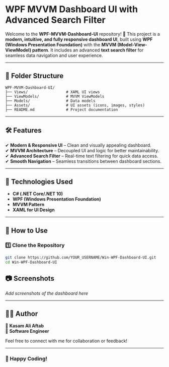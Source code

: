 # **WPF MVVM Dashboard UI with Advanced Search Filter**

Welcome to the **WPF-MVVM-Dashboard-UI** repository! 🚀 This project is a **modern, intuitive, and fully responsive dashboard UI**, built using **WPF (Windows Presentation Foundation)** with the **MVVM (Model-View-ViewModel) pattern**. It includes an advanced **text search filter** for seamless data navigation and user experience.

---

## **📂 Folder Structure**  

```
WPF-MVVM-Dashboard-UI/
├── Views/                 # XAML UI views
├── ViewModels/            # MVVM ViewModels
├── Models/                # Data models
├── Assets/                # UI assets (icons, images, styles)
├── README.md              # Project documentation
```

---

## **🛠 Features**  

✔ **Modern & Responsive UI** – Clean and visually appealing dashboard.  
✔ **MVVM Architecture** – Decoupled UI and logic for better maintainability.  
✔ **Advanced Search Filter** – Real-time text filtering for quick data access.  
✔ **Smooth Navigation** – Seamless transitions between dashboard sections.   

---

## **📌 Technologies Used**  

- **C# (.NET Core/.NET 10)**  
- **WPF (Windows Presentation Foundation)**  
- **MVVM Pattern**  
- **XAML for UI Design**  

---

## **📖 How to Use**  

### **1️⃣ Clone the Repository**  

```bash
git clone https://github.com/YOUR_USERNAME/Win-WPF-Dashboard-UI.git
cd Win-WPF-Dashboard-UI
```

## **📷 Screenshots**  

_Add screenshots of the dashboard here_

---

## **👨‍💻 Author**  

👤 **Kasam Ali Aftab**  
💼 **Software Engineer**    

Feel free to connect with me for collaboration or feedback!  

---

### 🚀 Happy Coding!  
